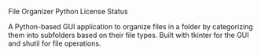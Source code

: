 File Organizer
Python License Status

A Python-based GUI application to organize files in a folder by categorizing them into subfolders based on their file types. Built with tkinter for the GUI and shutil for file operations.
